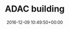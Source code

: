---
title:		"ADAC building"
type:		"photos"
mediatype:		"upload"
location:		"Berlin, Germany"
date:		"2016-12-09 10:49:50+00:00"
album:		"experimental"
filename:		"adac-building.md"
series:		"architecture"
cl_public_id:		"experimental/adac-building"
cl_version:		1497004405
format:		"tiff"
bytes:		4368980
width:		2158
height:		1440
colours:
- "#C6C5C8"
- "#151413"
- "#7E6F56"
- "#8D8987"
- "#070605"
- "#080505"
- "#313032"
- "#232525"
- "#C7C5C7"
- "#B9B5B4"
- "#888588"
exposure_mode:		"Auto"
program:		"Aperture-priority AE"
aperture:		"8.0"
focal_length:		"44.0 mm"
iso:		"200"
shutter_speed:		"1/160"
metering:		"Multi-segment"
flash:		"Off, Did not fire"
white_balance:		"Custom"
colour_temp:		"6200"
has_crop:		"false"
orientation:		"Horizontal (normal)"
camera_model:		"NIKON D800"
lens_info:		"24-70mm f/2.8"
artist:		"No artist info"
x_resolution:		"300"
y_resolution:		"300"
---